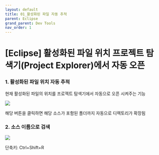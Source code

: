 ```yaml
---
layout: default
title: 01_활성화된 파일 자동 추적
parent: Eclipse
grand_parent: Dev Tools
nav_order: 1
---
```


# [Eclipse] 활성화된 파일 위치 프로젝트 탐색기(Project Explorer)에서 자동 오픈  


### 1. 활성화된 파일 위치 자동 추적  
현재 활성화된 파일의 위치를 프로젝트 탐색기에서 자동으로 오픈 시켜주는 기능  


<img src="/img/230404_01.png">  


해당 버튼을 클릭하면 해당 소스가 포함된 폴더까지 자동으로 디렉토리가 확장됨  


### 2. 소스 이름으로 검색  

<img src="/img/230404_02.png">

단축키: Ctrl+Shift+R  
